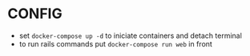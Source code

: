 # CONFIG

- set `docker-compose up -d` to iniciate containers and detach terminal
- to run rails commands put `docker-compose run web` in front
